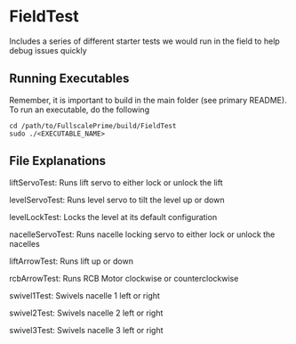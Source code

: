 # FieldTest
Includes a series of different starter tests we would run in the field to help debug issues quickly

## Running Executables
Remember, it is important to build in the main folder (see primary README). To run an executable, do the following
```
cd /path/to/FullscalePrime/build/FieldTest
sudo ./<EXECUTABLE_NAME>
```

## File Explanations
liftServoTest: Runs lift servo to either lock or unlock the lift

levelServoTest: Runs level servo to tilt the level up or down

levelLockTest: Locks the level at its default configuration

nacelleServoTest: Runs nacelle locking servo to either lock or unlock the nacelles

liftArrowTest: Runs lift up or down

rcbArrowTest: Runs RCB Motor clockwise or counterclockwise

swivel1Test: Swivels nacelle 1 left or right

swivel2Test: Swivels nacelle 2 left or right

swivel3Test: Swivels nacelle 3 left or right
